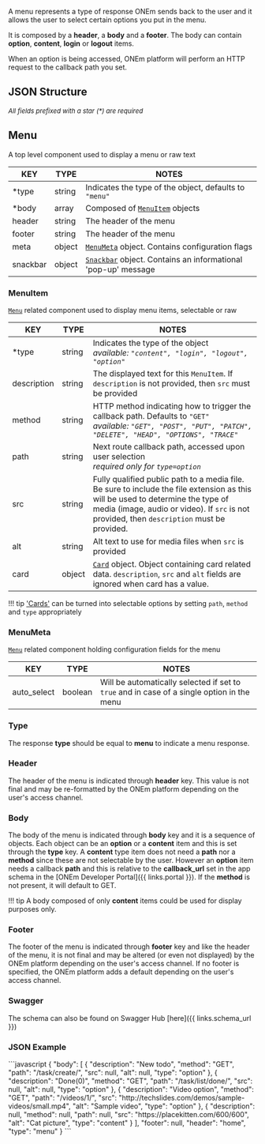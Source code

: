 A menu represents a type of response ONEm sends back to the user and it allows the user to select certain options you put in the menu.

It is composed by a **header**, a **body** and a **footer**. The body can contain **option**, **content**, **login** or **logout** items.

When an option is being accessed, ONEm platform will perform an HTTP request to the callback path you set.

## JSON Structure

<span style="font-size:13px;">_All fields prefixed with a star (*) are required_</span>


## Menu
A top level component used to display a menu or raw text

| KEY | TYPE | NOTES |
|-----|------|-------|
|*type|string|Indicates the type of the object, defaults to `"menu"`|
|*body|array|Composed of [`MenuItem`](#menuitem) objects|
|header|string|The header of the menu|
|footer|string|The header of the menu|
|meta|object|[`MenuMeta`](#menumeta) object. Contains configuration flags|
|snackbar|object|[`Snackbar`](/building/snackbar) object. Contains an informational 'pop-up' message|

### MenuItem
[`Menu`](#menu) related component used to display menu items, selectable or
raw

| KEY | TYPE | NOTES |
|-----|------|-------|
|*type|string|Indicates the type of the object<br> _available: `"content", "login", "logout", "option"`_|
|description|string|The displayed text for this `MenuItem`.  If `description` is not provided, then `src` must be provided|
|method|string|HTTP method indicating how to trigger the callback path. Defaults to `"GET"`<br> _available: `"GET", "POST", "PUT", "PATCH", "DELETE", "HEAD", "OPTIONS", "TRACE"`_|
|path|string|Next route callback path, accessed upon user selection <br> _required only for `type=option`_|
|src|string|Fully qualified public path to a media file.  Be sure to include the file extension as this will be used to determine the type of media (image, audio or video).  If `src` is not provided, then `description` must be provided.
|alt|string|Alt text to use for media files when `src` is provided|
|card|object|[`Card`](/building/card) object.  Object containing card related data.  `description`, `src` and `alt` fields are ignored when card has a value.

!!! tip
    ['Cards'](/building/card) can be turned into selectable options by setting `path`, `method` and `type` appropriately

<!-- |text_search|string|If the user does not send a proper option marker and sends some input, this field will be used to search and narrow down the options against the user input. <br> max 1000 chars| -->


### MenuMeta
[`Menu`](#menu) related component holding configuration fields for the menu
 

| KEY | TYPE | NOTES |
|-----|------|-------|
|auto_select|boolean|Will be automatically selected if set to `true` and in case of a single option in the menu|


### Type
The response **type** should be equal to **menu** to indicate a menu response.


### Header
The header of the menu is indicated through **header** key. This value is not final and may be re-formatted by the ONEm platform depending on the user's access channel.


### Body
The body of the menu is indicated through **body** key and it is a sequence of objects. Each object can be an **option** or a **content** item and this is set through the **type** key. A **content** type item does not need a **path** nor a **method** since these are not selectable by the user. However an **option** item needs a callback **path** and this is relative to the **callback_url** set in the app schema in the [ONEm Developer Portal]({{ links.portal }}). If the **method** is not present, it will default to GET.


!!! tip
    A body composed of only **content** items could be used for display purposes only. 


### Footer
The footer of the menu is indicated through **footer** key and like the header of the menu, it is not final and may be altered (or even not displayed) by the ONEm platform depending on the user's access channel. If no footer is specified, the ONEm platform adds a default depending on the user's access channel.

### Swagger

The schema can also be found on Swagger Hub [here]({{ links.schema_url }})

### JSON Example

<div style="max-height:300px;overflow:auto;">
```javascript
{
    "body": [
        {
            "description": "New todo",
            "method": "GET",
            "path": "/task/create/",
            "src": null,
            "alt": null,
            "type": "option"
        },
        {
            "description": "Done(0)",
            "method": "GET",
            "path": "/task/list/done/",
            "src": null,
            "alt": null,
            "type": "option"
        },
        {
            "description": "Video option",
            "method": "GET",
            "path": "/videos/1/",
            "src": "http://techslides.com/demos/sample-videos/small.mp4",
            "alt": "Sample video",
            "type": "option"
        },
        {
            "description": null,
            "method": null,
            "path": null,
            "src": "https://placekitten.com/600/600",
            "alt": "Cat picture",
            "type": "content"
        }
    ],
    "footer": null,
    "header": "home",
    "type": "menu"
}
```
</div>